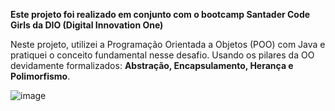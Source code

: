 **Este projeto foi realizado em conjunto com o bootcamp Santader Code Girls da DIO (Digital Innovation One)**

Neste projeto, utilizei a Programação Orientada a Objetos (POO) com Java e pratiquei o conceito fundamental nesse desafio. Usando os pilares da OO devidamente formalizados: **Abstração, Encapsulamento, Herança e Polimorfismo**.

![image](https://user-images.githubusercontent.com/106779241/183319473-8350461e-ae94-4da2-a566-dd237d873dd3.png)


